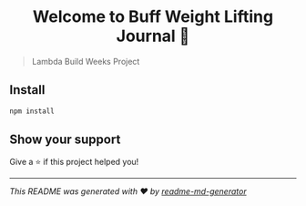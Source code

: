 <h1 align="center">Welcome to Buff Weight Lifting Journal 👋</h1>
<p>
</p>

> Lambda Build Weeks Project

## Install

```sh
npm install
```

## Show your support

Give a ⭐️ if this project helped you!

***
_This README was generated with ❤️ by [readme-md-generator](https://github.com/kefranabg/readme-md-generator)_